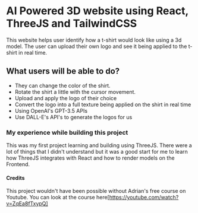 # AI Powered 3D website using React, ThreeJS and TailwindCSS

This website helps user identify how a t-shirt would look like using a 3d model. The user can upload their own logo and see it being applied to the t-shirt in real time.

## What users will be able to do?

-   They can change the color of the shirt.
-   Rotate the shirt a little with the cursor movement.
-   Upload and apply the logo of their choice
-   Convert the logo into a full texture being applied on the shirt in real time
-   Using OpenAI's GPT-3.5 APIs
-   Use DALL-E's API's to generate the logos for us

### My experience while building this project

This was my first project learning and building using ThreeJS. There were a lot of things that I didn't understand but it was a good start for me to learn how ThreeJS integrates with React and how to render models on the Frontend.

#### Credits

This project wouldn't have been possible without Adrian's free course on Youtube. You can look at the course here[https://youtube.com/watch?v=ZqEa8fTxypQ]
